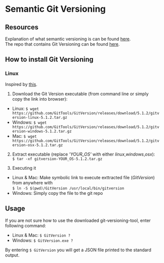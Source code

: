 # Semantic Git Versioning

## Resources
Explanation of what semantic versioning is can be found [here](https://semver.org/).<br>
The repo that contains Git Versioning can be found [here](https://github.com/GitTools/GitVersion).

## How to install Git Versioning
### Linux
Inspired by [this](https://www.river.red/install-gitversion-ubuntu-16-04/).

1. Download the Git Version executable (from command line or simply copy the link into browser):<br>
- Linux: ```$ wget https://github.com/GitTools/GitVersion/releases/download/5.1.2/gitversion-linux-5.1.2.tar.gz```
- Windows: ```$ wget https://github.com/GitTools/GitVersion/releases/download/5.1.2/gitversion-windows-5.1.2.tar.gz```
- Mac: ```$ wget https://github.com/GitTools/GitVersion/releases/download/5.1.2/gitversion-osx-5.1.2.tar.gz```

2. Extract executable (replace <i>'YOUR_OS'</i> with either <i>linux</i>,<i>windows</i>,<i>osx</i>):<br>
```$ tar -xf gitversion-YOUR_OS-5.1.2.tar.gz```

3. Executing it
- Linux & Mac: Make symbolic link to execute exttracted file (<i>GitVersion</i>) from anywhere with<br>
```$ ln -S $(pwd)/GitVersion /usr/local/bin/gitversion```
- Windows: Simply copy the file to the git repo

## Usage

If you are not sure how to use the downloaded git-versioning-tool, enter following command:
- Linux & Mac: ```$ GitVersion ?```
- Windows: ```$ GitVersion.exe ?```

By entering ```$ GitVersion``` you will get a JSON file printed to the standard output.


